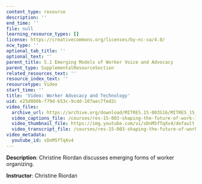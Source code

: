 ```yaml
---
content_type: resource
description: ''
end_time: ''
file: null
learning_resource_types: []
license: https://creativecommons.org/licenses/by-nc-sa/4.0/
ocw_type: ''
optional_tab_title: ''
optional_text: ''
parent_title: 5.1 Emerging Models of Worker Voice and Advocacy
parent_type: SupplementalResourceSection
related_resources_text: ''
resource_index_text: ''
resourcetype: Video
start_time: ''
title: 'Video: Worker Advocacy and Technology'
uid: e25d800b-f79d-b53c-9cdd-107aec7fed2c
video_files:
  archive_url: https://archive.org/download/MITRES.15-003S16/MITRES_15_003S16_5-1-3_360p.mp4
  video_captions_file: /courses/res-15-003-shaping-the-future-of-work-15-662x-spring-2016/f34e2fd61f6d587897ff60108078023e_sDnM5fTqXv4.vtt
  video_thumbnail_file: https://img.youtube.com/vi/sDnM5fTqXv4/default.jpg
  video_transcript_file: /courses/res-15-003-shaping-the-future-of-work-15-662x-spring-2016/3de09e7a32b826014e3723634c486651_sDnM5fTqXv4.pdf
video_metadata:
  youtube_id: sDnM5fTqXv4
---
```


**Description**: Christine Riordan discusses emerging forms of worker organizing.

**Instructor**: Christine Riordan

